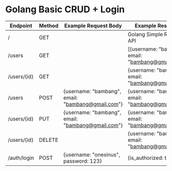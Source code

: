# Golang Basic CRUD + Login

| Endpoint    | Method | Example Request Body                              | Example Response                                    | Description    |
|-------------|--------|---------------------------------------------------|-----------------------------------------------------|----------------|
| /           | GET    |                                                   | Golang Simple Restful API                           | Root Endpoint  |
| /users      | GET    |                                                   | [{username: "bambang", email: "bambang@gmail.com"}] | Get users      |
| /users/{id} | GET    |                                                   | {username: "bambang", email: "bambang@gmail.com"}   | Get an user    |
| /users      | POST    | {username: "bambang", email: "bambang@gmail.com"} | {username: "bambang", email: "bambang@gmail.com"}   | Add an user |
| /users/{id} | PUT    | {username: "bambang", email: "bambang@gmail.com"} | {username: "bambang", email: "bambang@gmail.com"}   | Update an user |
| /users/{id} | DELETE |                                                   | {username: "bambang", email: "bambang@gmail.com"}   | Delete an user |
| /auth/login | POST   | {username: "onesinus", password: 123}             | {is_authorized: true}                                | Login          |